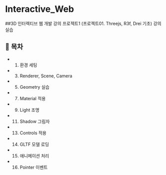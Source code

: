 # Interactive_Web
##3D 인터렉티브 웹 개발 강의 프로젝트1 (프로젝트01. Threejs, R3f, Drei 기초) 강의 실습
## 📂 목차

- 01. 환경 세팅
- 03. Renderer, Scene, Camera
- 05. Geometry 실습
- 07. Material 적용
- 09. Light 조명
- 11. Shadow 그림자
- 13. Controls 적용
- 14. GLTF 모델 로딩
- 15. 애니메이션 처리
- 16. Pointer 이벤트
